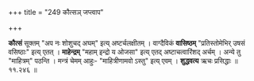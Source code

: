 +++
title = "249 कौत्सञ् जप्त्वाप"

+++

**कौत्सं** सूक्तम् "अप नः शोशुचद् अघम्" इत्य् अष्टर्चलक्षीतम् । वाग्दैविकं **वासिष्ठम्** "प्रतिस्तोमेभिर् उषसं वसिष्ठाः" इत्य् एतत् । **माहेन्द्रम्** "महाम् इन्द्रो य ओजसा" इत्य् एतद् अष्टाचत्वारिंशद् अर्चम् । अन्ये तु "माहित्रम्" पठन्ति । मन्त्रं चेमम् आहुः- "माहित्रीणामवो ऽस्तु" इत्य् एवम् । **शुद्धवत्य** ऋचः प्रसिद्धाः ॥ ११.२४६ ॥